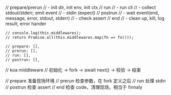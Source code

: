    // prepare/prerun
    //   - init dir, init env, init ctx
    // run
    //   - run cli
    //   - collect stdout/stderr, emit event
    //   - stdin (expect)
    // postrun
    //   - wait event(end, message, error, stdout, stderr)
    //   - check assert
    // end
    //   - clean up, kill, log result, error hander

    // console.log(this.middlewares);
    // return Promise.all(this.middlewares.map(fn => fn()));

    // prepare: [],
    // prerun: [],
    // run: [],
    // postrun: [],

// koa middleware
// 初始化 -> fork -> await next() -> 校验 -> 结束


  // prepare 准备现场环境
  // prerun 检查参数，在 fork 定义之后
  // run 处理 stdin
  // postrun 检查 assert
  // end 检查 code，清理现场，相当于 finnaly
